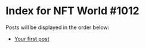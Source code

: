 # Index for NFT World #1012
Posts will be displayed in the order below:

- [Your first post](./001-first.md)

